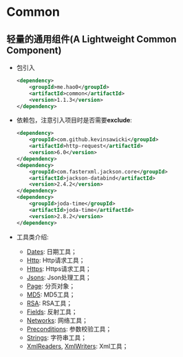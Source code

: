 # Common

轻量的通用组件(A Lightweight Common Component)
---

+ 包引入
	
	```xml
	<dependency>
        <groupId>me.hao0</groupId>
        <artifactId>common</artifactId>
        <version>1.1.3</version>
    </dependency>
	```
	
+ 依赖包，注意引入项目时是否需要**exclude**:

	```xml
	<dependency>
        <groupId>com.github.kevinsawicki</groupId>
        <artifactId>http-request</artifactId>
        <version>6.0</version>
    </dependency>
    <dependency>
        <groupId>com.fasterxml.jackson.core</groupId>
        <artifactId>jackson-databind</artifactId>
        <version>2.4.2</version>
    </dependency>
    <dependency>
        <groupId>joda-time</groupId>
        <artifactId>joda-time</artifactId>
        <version>2.8.2</version>
    </dependency>
	```

+ 工具类介绍:

	+ [Dates](src/main/java/me/hao0/common/date/Dates.java): 日期工具；
	+ [Http](src/main/java/me/hao0/common/http/Http.java): Http请求工具；
	+ [Https](src/main/java/me/hao0/common/http/Https.java): Https请求工具；
	+ [Jsons](src/main/java/me/hao0/common/json/Jsons.java): Json处理工具；
	+ [Page](src/main/java/me/hao0/common/model/Page.java): 分页对象；
	+ [MD5](src/main/java/me/hao0/common/security/MD5.java): MD5工具；
	+ [RSA](src/main/java/me/hao0/common/secruity/RSA.java): RSA工具；
	+ [Fields](src/main/java/me/hao0/common/util/Fields.java): 反射工具；
	+ [Networks](src/main/java/me/hao0/common/util/Networks.java): 网络工具；
	+ [Preconditions](src/main/java/me/hao0/common/util/Preconditions.java): 参数校验工具；
	+ [Strings](src/main/java/me/hao0/common/util/Strings.java): 字符串工具；
	+ [XmlReaders](src/main/java/me/hao0/common/xml/XmlReaders.java), [XmlWriters](src/main/java/me/hao0/common/xml/XmlWriters.java): Xml工具；

      